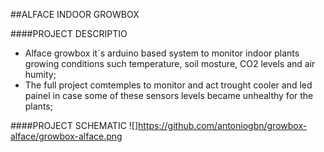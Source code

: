 ##ALFACE INDOOR GROWBOX

####PROJECT DESCRIPTIO
- Alface growbox it´s arduino based system to monitor indoor plants growing conditions such temperature, soil mosture, CO2 levels and air humity;
- The full project comtemples to monitor and act trought cooler and led painel in case some of these sensors levels became unhealthy for the plants;

####PROJECT SCHEMATIC
![]https://github.com/antoniogbn/growbox-alface/growbox-alface.png

